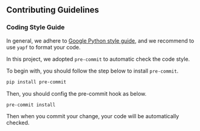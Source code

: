## Contributing Guidelines

### Coding Style Guide

In general, we adhere to [Google Python style guide](https://google.github.io/styleguide/pyguide.html), and we recommend to use `yapf` to format your code.

In this project, we adopted `pre-commit` to automatic check the code style.

To begin with, you should follow the step below to install `pre-commit`.

```bash
pip install pre-commit
```

Then, you should config the pre-commit hook as below.

```bash
pre-commit install
```

Then when you commit your change, your code will be automatically checked.
